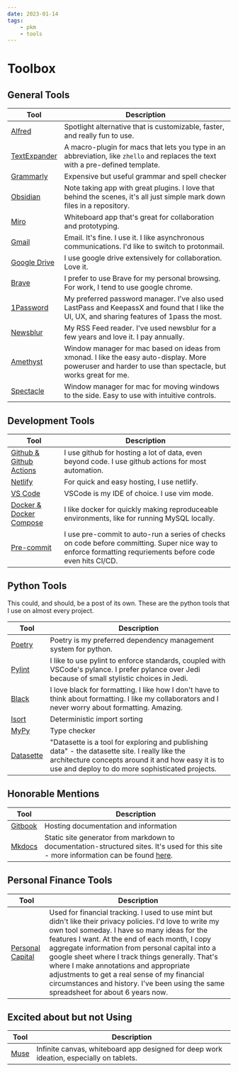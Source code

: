 ```yaml
---
date: 2023-01-14
tags:
    - pkm
    - tools
---
```

# Toolbox

## General Tools

| Tool                                       | Description                                                                                                                     |
| ------------------------------------------ | ------------------------------------------------------------------------------------------------------------------------------- |
| [Alfred](https://www.alfredapp.com/)       | Spotlight alternative that is customizable, faster, and really fun to use.                                                      |
| [TextExpander](https://textexpander.com/)  | A macro-plugin for macs that lets you type in an abbreviation, like `zhello` and replaces the text with a pre-defined template. |
| [Grammarly](https://www.grammarly.com/)    | Expensive but useful grammar and spell checker                                                                                  |
| [Obsidian](https://www.spectacleapp.com/)  | Note taking app with great plugins. I love that behind the scenes, it's all just simple mark down files in a repository.        |
| [Miro](https://miro.com/)                  | Whiteboard app that's great for collaboration and prototyping.                                                                  |
| [Gmail](https://gmail.com)                 | Email. It's fine. I use it. I like asynchronous communications. I'd like to switch to protonmail.                               |
| [Google Drive](https://drive.google.com/)  | I use google drive extensively for collaboration. Love it.                                                                      |
| [Brave](https://brave.com/)                | I prefer to use Brave for my personal browsing. For work, I tend to use google chrome.                                          |
| [1Password](https://1password.com/)                                           | My preferred password manager. I've also used LastPass and KeepassX and found that I like the UI, UX, and sharing features of 1pass the most.                                                                                                                                |
| [Newsblur](https://newsblur.com/)          | My RSS Feed reader. I've used newsblur for a few years and love it. I pay annually.                                             |
| [Amethyst](https://ianyh.com/amethyst/) | Window manager for mac based on ideas from xmonad. I like the easy auto-display. More poweruser and harder to use than spectacle, but works great for me. | 
| [Spectacle](https://www.spectacleapp.com/) | Window manager for mac for moving windows to the side. Easy to use with intuitive controls.

## Development Tools

| Tool                                                | Description                                                                                                                                               |
| --------------------------------------------------- | --------------------------------------------------------------------------------------------------------------------------------------------------------- |
| [Github & Github Actions](https://github.com/)      | I use github for hosting a lot of data, even beyond code. I use github actions for most automation.                                                       |
| [Netlify](https://www.netlify.com/)                 | For quick and easy hosting, I use netlify.                                                                                                                |
| [VS Code ](https://code.visualstudio.com/)          | VSCode is my IDE of choice. I use vim mode.                                                                                                               |
| [Docker & Docker Compose ](https://www.docker.com/) | I like docker for quickly making reproduceable environments, like for running MySQL locally.                                                              |
| [Pre-commit](https://pre-commit.com/)               | I use pre-commit to auto-run a series of checks on code before committing. Super nice way to enforce formatting requriements before code even hits CI/CD. |

## Python Tools

This could, and should, be a post of its own.
These are the python tools that I use on almost every project.

| Tool                                     | Description                                                                                                                                          |
| ---------------------------------------- | ---------------------------------------------------------------------------------------------------------------------------------------------------- |
| [Poetry](https://python-poetry.org/)     | Poetry is my preferred dependency management system for python.                                                                                      |
| [Pylint](https://pylint.org/)            | I like to use pylint to enforce standards, coupled with VSCode's pylance. I prefer pylance over Jedi because of small stylistic choices in Jedi.     |
| [Black](https://github.com/psf/black)    | I love black for formatting. I like how I don't have to think about formatting. I like my collaborators and I never worry about formatting. Amazing. |
| [Isort](https://pypi.org/project/isort/) | Deterministic import sorting                                                                                                                         |
| [MyPy](http://mypy-lang.org/)            | Type checker                                                                                                                                         |
| [Datasette](https://datasette.io/)            | "Datasette is a tool for exploring and publishing data" - the datasette site. I really like the architecture concepts around it and how easy it is to use and deploy to do more sophisticated projects.                                                                                                                                         |

## Honorable Mentions

| Tool   | Description                                                                                                                                          |
| ------ | ---------------------------------------------------------------------------------------------------------------------------------------------------- |
| [Gitbook](https://www.gitbook.com/) | Hosting documentation and information                                                                                      |
| [Mkdocs](https://www.mkdocs.org/) | Static site generator from markdown to documentation-structured sites. It's used for this site - more information can be found [here](https://notes.alexledger.net/building%20with%20mkdocs/).                                                                                   | |

## Personal Finance Tools

| Tool   | Description                                                                                                                                          |
| ------ | ---------------------------------------------------------------------------------------------------------------------------------------------------- |
| [Personal Capital](https://www.personalcapital.com/) | Used for financial tracking. I used to use mint but didn't like their privacy policies. I'd love to write my own tool someday. I have so many ideas for the features I want. At the end of each month, I copy aggregate information from personal capital into a google sheet where I track things generally. That's where I make annotations and appropriate adjustments to get a real sense of my financial circumstances and history. I've been using the same spreadsheet for about 6 years now.                                                                                    |

## Excited about but not Using

| Tool   | Description                                                                                                                                          |
| ------ | --- |
| [Muse](https://museapp.com/) | Infinite canvas, whiteboard app designed for deep work ideation, especially on tablets. |
